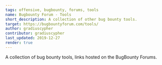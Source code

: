```yaml
---
tags: offensive, bugbounty, forums, tools
name: Bugbounty Forum - Tools
short_description: A collection of other bug bounty tools.
target: https://bugbountyforum.com/tools/
author: gradiuscypher
contributor: gradiuscypher
last_updated: 2019-12-27
render: true
---
```


A collection of bug bounty tools, links hosted on the BugBounty Forums.